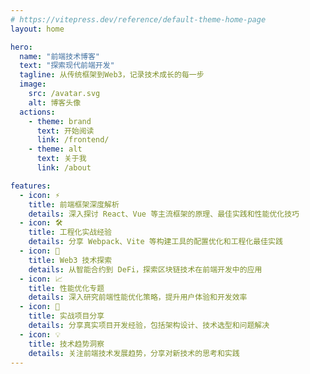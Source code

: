 ```yaml
---
# https://vitepress.dev/reference/default-theme-home-page
layout: home

hero:
  name: "前端技术博客"
  text: "探索现代前端开发"
  tagline: 从传统框架到Web3，记录技术成长的每一步
  image:
    src: /avatar.svg
    alt: 博客头像
  actions:
    - theme: brand
      text: 开始阅读
      link: /frontend/
    - theme: alt
      text: 关于我
      link: /about

features:
  - icon: ⚡️
    title: 前端框架深度解析
    details: 深入探讨 React、Vue 等主流框架的原理、最佳实践和性能优化技巧
  - icon: 🛠️
    title: 工程化实战经验
    details: 分享 Webpack、Vite 等构建工具的配置优化和工程化最佳实践
  - icon: 🚀
    title: Web3 技术探索
    details: 从智能合约到 DeFi，探索区块链技术在前端开发中的应用
  - icon: 📈
    title: 性能优化专题
    details: 深入研究前端性能优化策略，提升用户体验和开发效率
  - icon: 🎯
    title: 实战项目分享
    details: 分享真实项目开发经验，包括架构设计、技术选型和问题解决
  - icon: 💡
    title: 技术趋势洞察
    details: 关注前端技术发展趋势，分享对新技术的思考和实践
---
```


<style>
:root {
  --vp-home-hero-name-color: transparent;
  --vp-home-hero-name-background: -webkit-linear-gradient(120deg, #bd34fe 30%, #41d1ff);

  --vp-home-hero-image-background-image: linear-gradient(-45deg, #bd34fe 50%, #47caff 50%);
  --vp-home-hero-image-filter: blur(44px);
}

@media (min-width: 640px) {
  :root {
    --vp-home-hero-image-filter: blur(56px);
  }
}

@media (min-width: 960px) {
  :root {
    --vp-home-hero-image-filter: blur(68px);
  }
}
</style>
